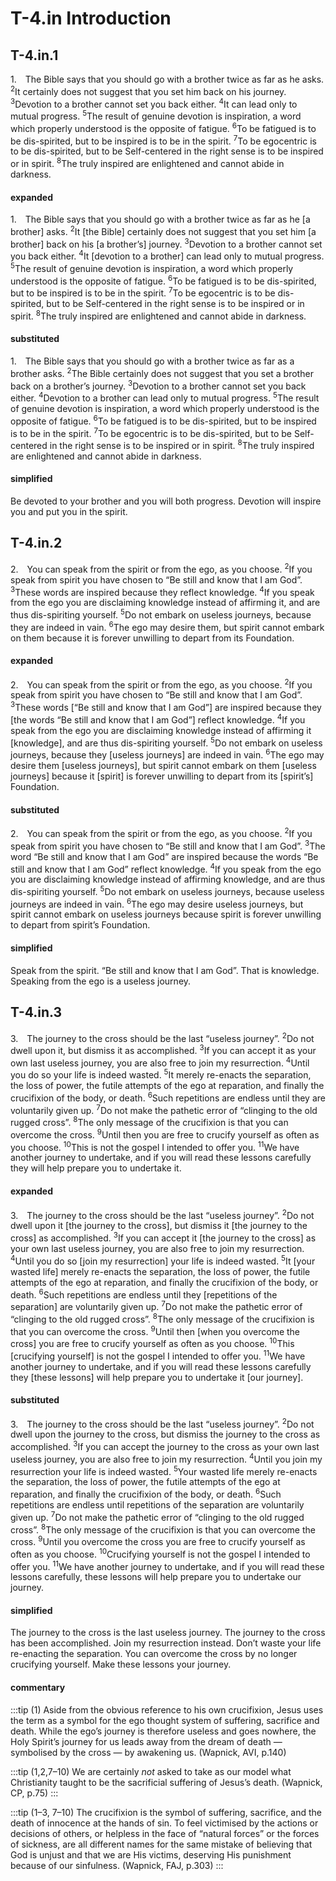 # T-4.in Introduction

## T-4.in.1

<p class=fip id=p1>
1.&emsp;The Bible says that you should go with a brother twice as far as he asks. 
<sup>2</sup>It certainly does not suggest that you set him back on his journey. 
<sup>3</sup>Devotion to a brother cannot set you back either. 
<sup>4</sup>It can lead only to mutual progress. 
<sup>5</sup>The result of genuine devotion is inspiration, a word which properly understood is the opposite of fatigue. 
<sup>6</sup>To be fatigued is to be dis-spirited, but to be inspired is to be in the spirit. 
<sup>7</sup>To be egocentric is to be dis-spirited, but to be Self-centered in the right sense is to be inspired or in spirit. 
<sup>8</sup>The truly inspired are enlightened and cannot abide in darkness.
</p>

#### expanded

1.&emsp;The Bible says that you should go with a brother twice as far as he [a brother] asks. 
<sup>2</sup>It [the Bible] certainly does not suggest that you set him [a brother] back on his [a brother’s] journey. 
<sup>3</sup>Devotion to a brother cannot set you back either. 
<sup>4</sup>It [devotion to a brother] can lead only to mutual progress. 
<sup>5</sup>The result of genuine devotion is inspiration, a word which properly understood is the opposite of fatigue. 
<sup>6</sup>To be fatigued is to be dis-spirited, but to be inspired is to be in the spirit. 
<sup>7</sup>To be egocentric is to be dis-spirited, but to be Self-centered in the right sense is to be inspired or in spirit. 
<sup>8</sup>The truly inspired are enlightened and cannot abide in darkness.

#### substituted

1.&emsp;The Bible says that you should go with a brother twice as far as a brother asks. 
<sup>2</sup>The Bible certainly does not suggest that you set a brother back on a brother’s journey. 
<sup>3</sup>Devotion to a brother cannot set you back either. 
<sup>4</sup>Devotion to a brother can lead only to mutual progress. 
<sup>5</sup>The result of genuine devotion is inspiration, a word which properly understood is the opposite of fatigue. 
<sup>6</sup>To be fatigued is to be dis-spirited, but to be inspired is to be in the spirit. 
<sup>7</sup>To be egocentric is to be dis-spirited, but to be Self-centered in the right sense is to be inspired or in spirit. 
<sup>8</sup>The truly inspired are enlightened and cannot abide in darkness.

#### simplified

Be devoted to your brother and you will both progress. Devotion will inspire you and put you in the spirit.

## T-4.in.2

<p class=fip id=p2>
2.&emsp;You can speak from the spirit or from the ego, as you choose. 
<sup>2</sup>If you speak from spirit you have chosen to “Be still and know that I am God”. 
<sup>3</sup>These words are inspired because they reflect knowledge. 
<sup>4</sup>If you speak from the ego you are disclaiming knowledge instead of affirming it, and are thus dis-spiriting yourself. 
<sup>5</sup>Do not embark on useless journeys, because they are indeed in vain. 
<sup>6</sup>The ego may desire them, but spirit cannot embark on them because it is forever unwilling to depart from its Foundation.
</p>

#### expanded

2.&emsp;You can speak from the spirit or from the ego, as you choose. 
<sup>2</sup>If you speak from spirit you have chosen to “Be still and know that I am God”. 
<sup>3</sup>These words [“Be still and know that I am God”] are inspired because they [the words “Be still and know that I am God”] reflect knowledge. 
<sup>4</sup>If you speak from the ego you are disclaiming knowledge instead of affirming it [knowledge], and are thus dis-spiriting yourself. 
<sup>5</sup>Do not embark on useless journeys, because they [useless journeys] are indeed in vain. 
<sup>6</sup>The ego may desire them [useless journeys], but spirit cannot embark on them [useless journeys] because it [spirit] is forever unwilling to depart from its [spirit’s] Foundation.

#### substituted

2.&emsp;You can speak from the spirit or from the ego, as you choose. 
<sup>2</sup>If you speak from spirit you have chosen to “Be still and know that I am God”. 
<sup>3</sup>The word “Be still and know that I am God” are inspired because the words “Be still and know that I am God” reflect knowledge. 
<sup>4</sup>If you speak from the ego you are disclaiming knowledge instead of affirming knowledge, and are thus dis-spiriting yourself. 
<sup>5</sup>Do not embark on useless journeys, because useless journeys are indeed in vain. 
<sup>6</sup>The ego may desire useless journeys, but spirit cannot embark on useless journeys because spirit is forever unwilling to depart from spirit’s Foundation.

#### simplified

Speak from the spirit. “Be still and know that I am God”. That is knowledge. Speaking from the ego is a useless journey. 

## T-4.in.3

<p class=fip id=p3>
3.&emsp;The journey to the cross should be the last “useless journey”. 
<sup>2</sup>Do not dwell upon it, but dismiss it as accomplished. 
<sup>3</sup>If you can accept it as your own last useless journey, you are also free to join my resurrection. 
<sup>4</sup>Until you do so your life is indeed wasted. 
<sup>5</sup>It merely re-enacts the separation, the loss of power, the futile attempts of the ego at reparation, and finally the crucifixion of the body, or death. 
<sup>6</sup>Such repetitions are endless until they are voluntarily given up. 
<sup>7</sup>Do not make the pathetic error of “clinging to the old rugged cross”. 
<sup>8</sup>The only message of the crucifixion is that you can overcome the cross. 
<sup>9</sup>Until then you are free to crucify yourself as often as you choose. 
<sup>10</sup>This is not the gospel I intended to offer you. 
<sup>11</sup>We have another journey to undertake, and if you will read these lessons carefully they will help prepare you to undertake it.
</p>

#### expanded

3.&emsp;The journey to the cross should be the last “useless journey”. 
<sup>2</sup>Do not dwell upon it [the journey to the cross], but dismiss it [the journey to the cross] as accomplished. 
<sup>3</sup>If you can accept it [the journey to the cross] as your own last useless journey, you are also free to join my resurrection. 
<sup>4</sup>Until you do so [join my resurrection] your life is indeed wasted. 
<sup>5</sup>It [your wasted life] merely re-enacts the separation, the loss of power, the futile attempts of the ego at reparation, and finally the crucifixion of the body, or death. 
<sup>6</sup>Such repetitions are endless until they [repetitions of the separation] are voluntarily given up. 
<sup>7</sup>Do not make the pathetic error of “clinging to the old rugged cross”. 
<sup>8</sup>The only message of the crucifixion is that you can overcome the cross. 
<sup>9</sup>Until then [when you overcome the cross] you are free to crucify yourself as often as you choose. 
<sup>10</sup>This [crucifying yourself] is not the gospel I intended to offer you. 
<sup>11</sup>We have another journey to undertake, and if you will read these lessons carefully they [these lessons] will help prepare you to undertake it [our journey].

#### substituted

3.&emsp;The journey to the cross should be the last “useless journey”. 
<sup>2</sup>Do not dwell upon the journey to the cross, but dismiss the journey to the cross as accomplished. 
<sup>3</sup>If you can accept the journey to the cross as your own last useless journey, you are also free to join my resurrection. 
<sup>4</sup>Until you join my resurrection your life is indeed wasted. 
<sup>5</sup>Your wasted life merely re-enacts the separation, the loss of power, the futile attempts of the ego at reparation, and finally the crucifixion of the body, or death. 
<sup>6</sup>Such repetitions are endless until repetitions of the separation are voluntarily given up. 
<sup>7</sup>Do not make the pathetic error of “clinging to the old rugged cross”. 
<sup>8</sup>The only message of the crucifixion is that you can overcome the cross. 
<sup>9</sup>Until you overcome the cross you are free to crucify yourself as often as you choose. 
<sup>10</sup>Crucifying yourself is not the gospel I intended to offer you. 
<sup>11</sup>We have another journey to undertake, and if you will read these lessons carefully, these lessons will help prepare you to undertake our journey.

#### simplified

The journey to the cross is the last useless journey. The journey to the cross has been accomplished. Join my resurrection instead. Don’t waste your life re-enacting the separation. You can overcome the cross by no longer crucifying yourself. Make these lessons your journey. 

#### commentary

:::tip
(1) Aside from the obvious reference to his own crucifixion, Jesus uses the term as a symbol for the ego thought system of suffering, sacrifice and death. While the ego’s journey is therefore useless and goes nowhere, the Holy Spirit’s journey for us leads away from the dream of death — symbolised by the cross — by awakening us. (Wapnick, AVI, p.140)

:::tip
(1,2,7–10) We are certainly *not* asked to take as our model what Christianity taught to be the sacrificial suffering of Jesus’s death. (Wapnick, CP, p.75)
:::

:::tip
(1–3, 7–10) The crucifixion is the symbol of suffering, sacrifice, and the death of innocence at the hands of sin. To feel victimised by the actions or decisions of others, or helpless in the face of “natural forces” or the forces of sickness, are all different names for the same mistake of believing that God is unjust and that we are His victims, deserving His punishment because of our sinfulness. (Wapnick, FAJ, p.303)
:::
